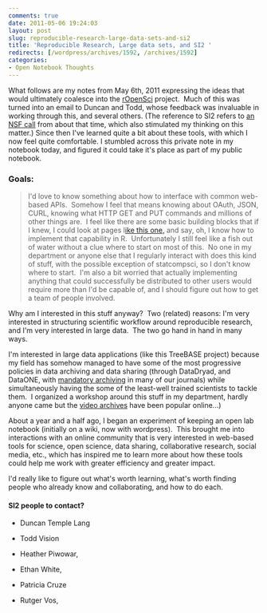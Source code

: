 ```yaml
---
comments: true
date: 2011-05-06 19:24:03
layout: post
slug: reproducible-research-large-data-sets-and-si2
title: 'Reproducible Research, Large data sets, and SI2 '
redirects: [/wordpress/archives/1592, /archives/1592]
categories:
- Open Notebook Thoughts
---
```


What follows are my notes from May 6th, 2011 expressing the ideas that would ultimately coalesce into the [rOpenSci](ropensci.org) project.  Much of this was turned into an email to Duncan and Todd, whose feedback was invaluable in working through this, and several others.  (The reference to SI2 refers to [an NSF call](http://www.nsf.gov/pubs/2011/nsf11539/nsf11539.htm) from about that time, which also stimulated my thinking on this matter.) Since then I've learned quite a bit about these tools, with which I now feel quite comfortable.  I stumbled across this private note in my notebook today, and figured it could take it's place as part of my public notebook.    




### Goals:




> I'd love to know something about how to interface with common web-based APIs.  Somehow I feel that means knowing about OAuth, JSON, CURL, knowing what HTTP GET and PUT commands and millions of other things are.  I feel like there are some basic building blocks that if I knew, I could look at pages l[ike this one,](http://apidocs.mendeley.com/home/public-resources/search-terms) and say, oh, I know how to implement that capability in R.  Unfortunately I still feel like a fish out of water without a clue where to start on most of this.  No one in my department or anyone else that I regularly interact with does this kind of stuff, with the possible exception of statcompsci, so I don't know where to start.  I'm also a bit worried that actually implementing anything that could successfully be distributed to other users would require more than I'd be capable of, and I should figure out how to get a team of people involved.

Why am I interested in this stuff anyway?  Two (related) reasons: I'm very interested in structuring scientific workflow around reproducible research, and I'm very interested in large data.  The two go hand in hand in many ways.

I'm interested in large data applications (like this TreeBASE project) because my field has somehow managed to have some of the most progressive policies in data archiving and data sharing (through DataDryad, and DataONE, with [mandatory archiving](../archives/502) in many of our journals) while simultaneously having the some of the least-well trained scientists to tackle them.  I organized a workshop around this stuff in my department, hardly anyone came but the [video archives](../archives/1284) have been popular online...)

About a year and a half ago, I began an experiment of keeping an open lab notebook (initially on a wiki, now with wordpress).  This brought me into interactions with an online community that is very interested in web-based tools for science, open science, data sharing, collaborative research, social media, etc., which has inspired me to learn more about how these tools could help me work with greater efficiency and greater impact.

I'd really like to figure out what's worth learning, what's worth finding people who already know and collaborating, and how to do each.





#### SI2 people to contact?





	
  * Duncan Temple Lang

	
  * Todd Vision

	
  * Heather Piwowar,

	
  * Ethan White,

	
  * Patricia Cruze

        
  * Rutger Vos,




